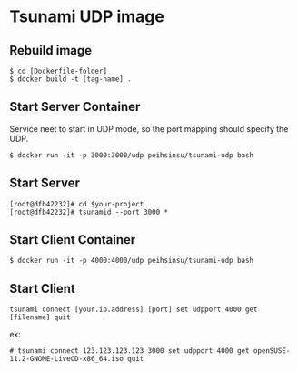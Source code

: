 # Tsunami UDP image

## Rebuild image

```
$ cd [Dockerfile-folder]
$ docker build -t [tag-name] .
```

## Start Server Container

Service neet to start in UDP mode, so the port mapping should specify the UDP.

```
$ docker run -it -p 3000:3000/udp peihsinsu/tsunami-udp bash
```


## Start Server


```
[root@dfb42232]# cd $your-project
[root@dfb42232]# tsunamid --port 3000 *
```

## Start Client Container

```
$ docker run -it -p 4000:4000/udp peihsinsu/tsunami-udp bash
```

## Start Client

```
tsunami connect [your.ip.address] [port] set udpport 4000 get [filename] quit
```

ex: 

```
# tsunami connect 123.123.123.123 3000 set udpport 4000 get openSUSE-11.2-GNOME-LiveCD-x86_64.iso quit
```


